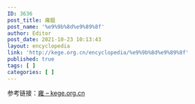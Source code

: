 ```yaml
---
ID: 3636
post_title: 雍鉏
post_name: '%e9%9b%8d%e9%89%8f'
author: Editor
post_date: 2021-10-23 10:13:43
layout: encyclopedia
link: 'http://kege.org.cn/encyclopedia/%e9%9b%8d%e9%89%8f'
published: true
tags: [ ]
categories: [ ]
---
```

参考链接：<a href="http://kege.org.cn/encyclopedia/%e9%9b%8d">雍 – kege.org.cn</a>